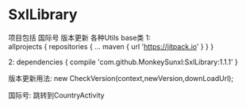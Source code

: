 # SxlLibrary
项目包括 
    国际号 
    版本更新 
    各种Utils 
    base类
 1:   
	allprojects {
		repositories {
			...
			maven { url 'https://jitpack.io' }
		}
	}

2:
	dependencies {
	        compile 'com.github.MonkeySunxl:SxlLibrary:1.1.1'
	}
  
  版本更新用法:
      new CheckVersion(context,newVersion,downLoadUrl);
    
  国际号: 跳转到CountryActivity  
